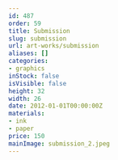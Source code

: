 ```yaml
---
id: 487
order: 59
title: Submission
slug: submission
url: art-works/submission
aliases: []
categories:
- graphics
inStock: false
isVisible: false
height: 32
width: 26
date: 2012-01-01T00:00:00Z
materials:
- ink
- paper
price: 150
mainImage: submission_2.jpeg
---
```

